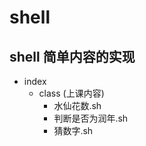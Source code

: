 # shell
shell 简单内容的实现
----------------
* index
  * class (上课内容)
    * 水仙花数.sh
    * 判断是否为润年.sh
    * 猜数字.sh
